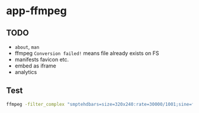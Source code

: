# app-ffmpeg

## TODO

- `about`, `man`
- ffmpeg `Conversion failed!` means file already exists on FS
- manifests favicon etc.
- embed as iframe
- analytics

## Test

```sh
ffmpeg -filter_complex "smptehdbars=size=320x240:rate=30000/1001;sine=frequency=440:sample_rate=48000:beep_factor=2" -c:v libx264 -pix_fmt:v yuv420p -profile:v high -c:a aac -ac 2 -t 5 out.mp4 -movflags +faststart
```
